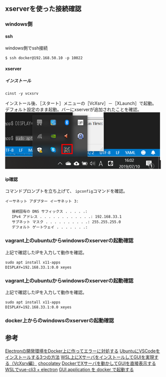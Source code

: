 ## xserverを使った接続確認

### windows側

#### ssh

windows側でssh接続

```
$ ssh docker@192.168.50.10 -p 10022
```

#### xserver

##### インストール

```
cinst -y vcxsrv
```

インストール後、［スタート］メニューの［VcXsrv］－［XLaunch］で起動。
デフォルト設定のまま起動。バーにxserverが追加されたことを確認。
![](img/xserver.png)

#### ip確認

コマンドプロンプトを立ち上げて、 `ipconfig`コマンドを確認。

```
イーサネット アダプター イーサネット 3:

   接続固有の DNS サフィックス . . . . .:
   IPv4 アドレス . . . . . . . . . . . .: 192.168.33.1
   サブネット マスク . . . . . . . . . .: 255.255.255.0
   デフォルト ゲートウェイ . . . . . . .:
```


### vagrant上のubuntuからwindowsのxserverの起動確認

上記で確認したIPを入力して動作を確認。

```
sudo apt install x11-apps
DISPLAY=192.168.33.1:0.0 xeyes
```

### vagrant上のubuntuからwindowsのxserverの起動確認

上記で確認したIPを入力して動作を確認。

```
sudo apt install x11-apps
DISPLAY=192.168.33.1:0.0 xeyes
```

### docker上からのwindowsのxserverの起動確認


## 参考

[Electronの開発環境をDocker上に作ってエラーに対処する](https://blog.hiroaki.home.group.jp/2016/11/electrondocker.html)
[UbuntuにVSCodeをインストールする3つの方法](https://qiita.com/yoshiyasu1111/items/e21a77ed68b52cb5f7c8)
[WSL上にXサーバをインストールしてGUIを実現する（VcXsrv編）](https://www.atmarkit.co.jp/ait/articles/1812/06/news040.html)
[chocolatey](https://chocolatey.org/packages/vcxsrv)
[DockerでXサーバを動かしてGUIを直接表示する](https://kunst1080.hatenablog.com/entry/2018/03/18/225102)
[WSLでvue-cli3 + electron](https://qiita.com/MssKnd/items/062b417daa57868db4d2)
[GUI application を docker で起動する](https://attonblog.blogspot.com/2018/04/docker-with-x11.html)
